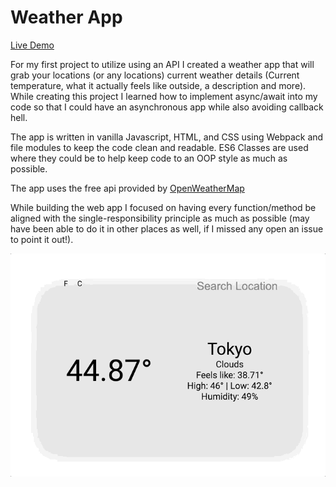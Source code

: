 # Weather App

[Live Demo](https://taylorjonestrt.github.io/weather-app/)



For my first project to utilize using an API I created a weather app that will grab your locations (or any locations) current weather details (Current temperature, what it actually feels like outside, a description and more). While creating this project I learned how to implement async/await into my code so that I could have an asynchronous app while also avoiding callback hell. 



The app is written in vanilla Javascript, HTML, and CSS using Webpack and file modules to keep the code clean and readable. ES6 Classes are used where they could be to help keep code to an OOP style as much as possible.



The app uses the free api provided by [OpenWeatherMap](https://openweathermap.org/)



While building the web app I focused on having every function/method be aligned with the single-responsibility principle as much as possible (may have been able to do it in other places as well, if I missed any open an issue to point it out!).





![Demo Image](demo.gif)